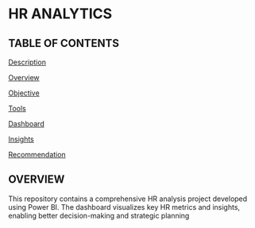 # HR ANALYTICS

## TABLE OF CONTENTS 
 [Description]() 
 
 [Overview]()
 
 [Objective]() 
 
 [Tools]()
 
 [Dashboard]()
 
 [Insights]() 
 
 [Recommendation]()
 
## OVERVIEW 
This repository contains a comprehensive HR analysis project developed using Power BI. The dashboard visualizes key HR metrics and insights, enabling better decision-making and strategic planning
